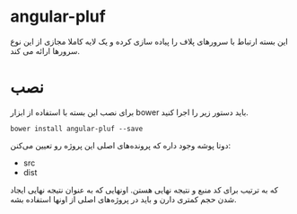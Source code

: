 # angular-pluf

این بسته ارتباط با سرورهای پلاف را پیاده سازی کرده و یک لایه کاملا مجازی از این نوع سرورها ارائه می کند.


# نصب

برای نصب این بسته با استفاده از ابزار bower باید دستور زیر را اجرا کنید.

	bower install angular-pluf --save

دوتا پوشه وجود داره که پرونده‌های اصلی این پروژه رو تعیین می‌کنن:

- src
- dist

که به ترتیب برای کد منبع و نتیجه نهایی هستن. اونهایی که به عنوان نتیجه نهایی ایجاد شدن حجم کمتری دارن و باید در پروژه‌های اصلی از اونها استفاده بشه.

